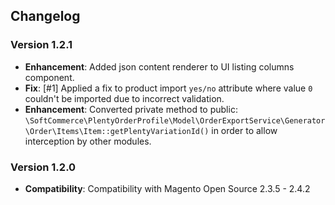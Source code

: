 ## Changelog

### Version 1.2.1
- **Enhancement**: Added json content renderer to UI listing columns component.
- **Fix**: [#1] Applied a fix to product import `yes/no` attribute where value `0` couldn't be imported due to incorrect validation.
- **Enhancement**: Converted private method to public: `\SoftCommerce\PlentyOrderProfile\Model\OrderExportService\Generator\Order\Items\Item::getPlentyVariationId()`
  in order to allow interception by other modules.

### Version 1.2.0
- **Compatibility**: Compatibility with Magento Open Source 2.3.5 - 2.4.2
